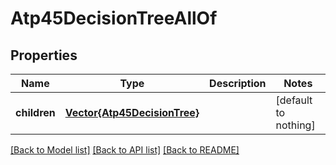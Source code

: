 # Atp45DecisionTreeAllOf


## Properties
Name | Type | Description | Notes
------------ | ------------- | ------------- | -------------
**children** | [**Vector{Atp45DecisionTree}**](Atp45DecisionTree.md) |  | [default to nothing]


[[Back to Model list]](../README.md#models) [[Back to API list]](../README.md#api-endpoints) [[Back to README]](../README.md)


